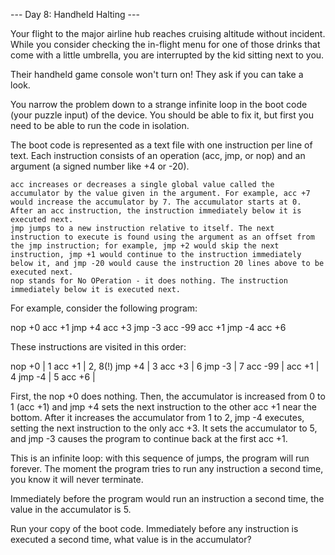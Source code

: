 --- Day 8: Handheld Halting ---

Your flight to the major airline hub reaches cruising altitude without incident. While you consider checking the in-flight menu for one of those drinks that come with a little umbrella, you are interrupted by the kid sitting next to you.

Their handheld game console won't turn on! They ask if you can take a look.

You narrow the problem down to a strange infinite loop in the boot code (your puzzle input) of the device. You should be able to fix it, but first you need to be able to run the code in isolation.

The boot code is represented as a text file with one instruction per line of text. Each instruction consists of an operation (acc, jmp, or nop) and an argument (a signed number like +4 or -20).

    acc increases or decreases a single global value called the accumulator by the value given in the argument. For example, acc +7 would increase the accumulator by 7. The accumulator starts at 0. After an acc instruction, the instruction immediately below it is executed next.
    jmp jumps to a new instruction relative to itself. The next instruction to execute is found using the argument as an offset from the jmp instruction; for example, jmp +2 would skip the next instruction, jmp +1 would continue to the instruction immediately below it, and jmp -20 would cause the instruction 20 lines above to be executed next.
    nop stands for No OPeration - it does nothing. The instruction immediately below it is executed next.

For example, consider the following program:

nop +0
acc +1
jmp +4
acc +3
jmp -3
acc -99
acc +1
jmp -4
acc +6

These instructions are visited in this order:

nop +0  | 1
acc +1  | 2, 8(!)
jmp +4  | 3
acc +3  | 6
jmp -3  | 7
acc -99 |
acc +1  | 4
jmp -4  | 5
acc +6  |

First, the nop +0 does nothing. Then, the accumulator is increased from 0 to 1 (acc +1) and jmp +4 sets the next instruction to the other acc +1 near the bottom. After it increases the accumulator from 1 to 2, jmp -4 executes, setting the next instruction to the only acc +3. It sets the accumulator to 5, and jmp -3 causes the program to continue back at the first acc +1.

This is an infinite loop: with this sequence of jumps, the program will run forever. The moment the program tries to run any instruction a second time, you know it will never terminate.

Immediately before the program would run an instruction a second time, the value in the accumulator is 5.

Run your copy of the boot code. Immediately before any instruction is executed a second time, what value is in the accumulator?


